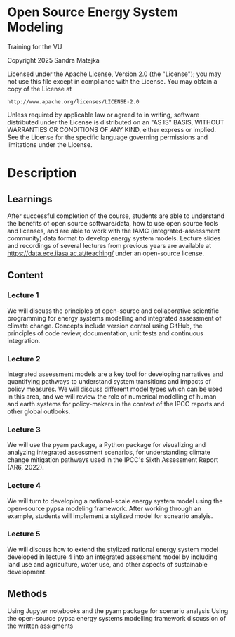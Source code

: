 # Open Source Energy System Modeling
Training for the VU

Copyright 2025 Sandra Matejka

Licensed under the Apache License, Version 2.0 (the "License");
you may not use this file except in compliance with the License.
You may obtain a copy of the License at

    http://www.apache.org/licenses/LICENSE-2.0

Unless required by applicable law or agreed to in writing, software
distributed under the License is distributed on an "AS IS" BASIS,
WITHOUT WARRANTIES OR CONDITIONS OF ANY KIND, either express or implied.
See the License for the specific language governing permissions and
limitations under the License.
# Description
## Learnings
After successful completion of the course, students are able to understand the benefits of open source software/data, how to use open source tools and licenses, and are able to work with the IAMC (integrated-assessment community) data format to develop energy system models.
Lecture slides and recordings of several lectures from previous years are available at https://data.ece.iiasa.ac.at/teaching/ under an open-source license.
## Content
### Lecture 1
We will discuss the principles of open-source and collaborative scientific programming for energy systems modelling and integrated assessment of climate change. Concepts include version control using GitHub, the principles of code review, documentation, unit tests and continuous integration.
### Lecture 2
Integrated assessment models are a key tool for developing narratives and quantifying pathways to understand system transitions and impacts of policy measures. We will discuss different model types which can be used in this area, and we will review the role of numerical modelling of human and earth systems for policy-makers in the context of the IPCC reports and other global outlooks.
### Lecture 3
We will use the pyam package, a Python package for visualizing and analyzing integrated assessment scenarios, for understanding climate change mitigation pathways used in the IPCC's Sixth Assessment Report (AR6, 2022).
### Lecture 4
We will turn to developing a national-scale energy system model using the open-source pypsa modeling framework. After working through an example, students will implement a stylized model for scneario analyis.
### Lecture 5
We will discuss how to extend the stylized national energy system model developed in lecture 4 into an integrated assessment model by including land use and agriculture, water use, and other aspects of sustainable development.
## Methods
Using Jupyter notebooks and the pyam package for scenario analysis
Using the open-source pypsa energy systems modelling framework
discussion of the written assigments
